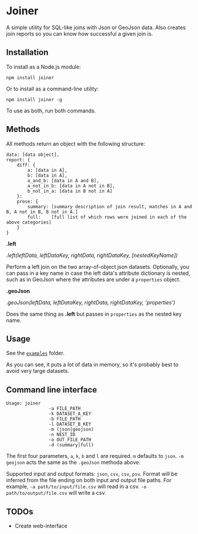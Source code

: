 Joiner
======

A simple utility for SQL-like joins with Json or GeoJson data. Also creates join reports so you can know how successful a given join is.

## Installation

To install as a Node.js module:

````
npm install joiner
````

Or to install as a command-line utility:

````
npm install joiner -g
````

To use as both, run both commands.

## Methods

All methods return an object with the following structure:

````
data: [data object],
report: {
	diff: {
		a: [data in A],
		b: [data in A],
		a_and_b: [data in A and B],
		a_not_in_b: [data in A not in B],
		b_not_in_a: [data in B not in A]
	}:
	prose: {
		summary: [summary description of join result, matches in A and B, A not in B, B not in A.]
		full:    [full list of which rows were joined in each of the above categories]
	}
}
````

__.left__ 

_.left(leftData, leftDataKey, rightData, rightDataKey, [nestedKeyName])_

Perform a left join on the two array-of-object json datasets. Optionally, you can pass in a key name in case the left data's attribute dictionary is nested, such as in GeoJson where the attributes are under a `properties` object.


__.geoJson__ 

_.geoJson(leftData, leftDataKey, rightData, rightDataKey, 'properties')_

Does the same thing as __.left__ but passes in `properties` as the nested key name.

## Usage

See the [`examples`](https://github.com/mhkeller/joiner/tree/master/examples) folder.

As you can see, it puts a lot of data in memory, so it's probably best to avoid very large datasets.

## Command line interface

````
Usage: joiner 
				-a FILE_PATH 
				-k DATASET_A_KEY 
				-b FILE_PATH 
				-l DATASET_B_KEY 
				-m (json|geojson)
				-n NEST_ID 
				-o OUT_FILE_PATH 
				-d (summary|full)
````

The first four parameters, `a`, `k`, `b` and `l` are required. `m` defaults to `json`. `-m geojson` acts the same as the `.geoJson` methoda above. 

Supported input and output formats: `json`, `csv`, `csv`, `psv`. Format will be inferred from the file ending on both input and output file paths. For example, `-a path/to/input/file.csv` will read in a csv. `-o path/to/output/file.csv` will write a csv.

## TODOs

* Create web-interface